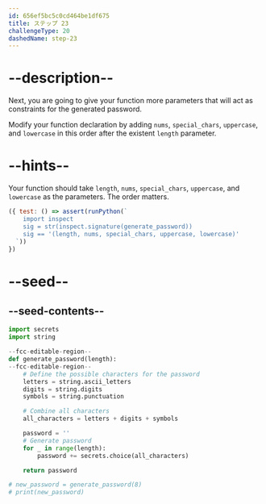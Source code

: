 ```yaml
---
id: 656ef5bc5c0cd464be1df675
title: ステップ 23
challengeType: 20
dashedName: step-23
---
```


# --description--

Next, you are going to give your function more parameters that will act as constraints for the generated password.

Modify your function declaration by adding `nums`, `special_chars`, `uppercase`, and `lowercase` in this order after the existent `length` parameter.

# --hints--

Your function should take `length`, `nums`, `special_chars`, `uppercase`, and `lowercase` as the parameters. The order matters.

```js
({ test: () => assert(runPython(`
    import inspect
    sig = str(inspect.signature(generate_password))
    sig == '(length, nums, special_chars, uppercase, lowercase)'
  `))
})
```

# --seed--

## --seed-contents--

```py
import secrets
import string

--fcc-editable-region--
def generate_password(length):
--fcc-editable-region--    
    # Define the possible characters for the password
    letters = string.ascii_letters
    digits = string.digits
    symbols = string.punctuation

    # Combine all characters
    all_characters = letters + digits + symbols

    password = ''
    # Generate password
    for _ in range(length):
        password += secrets.choice(all_characters)

    return password

# new_password = generate_password(8)
# print(new_password)
```
